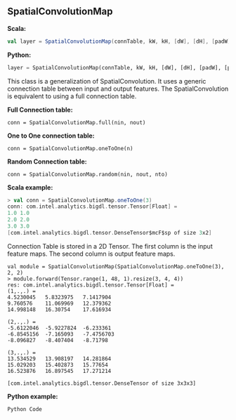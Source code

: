 ## SpatialConvolutionMap ##

**Scala:**
```scala
val layer = SpatialConvolutionMap(connTable, kW, kH, [dW], [dH], [padW], [padH])
```
**Python:**
```python
layer = SpatialConvolutionMap(connTable, kW, kH, [dW], [dH], [padW], [padH])
```

This class is a generalization of SpatialConvolution.
It uses a generic connection table between input and output features.
The SpatialConvolution is equivalent to using a full connection table.

**Full Connection table:**
```
conn = SpatialConvolutionMap.full(nin, nout)
```

**One to One connection table:**
```
conn = SpatialConvolutionMap.oneToOne(n)
```

**Random Connection table:**
```
conn = SpatialConvolutionMap.random(nin, nout, nto)
```


**Scala example:**
```scala
> val conn = SpatialConvolutionMap.oneToOne(3)
conn: com.intel.analytics.bigdl.tensor.Tensor[Float] =
1.0	1.0
2.0	2.0
3.0	3.0
[com.intel.analytics.bigdl.tensor.DenseTensor$mcF$sp of size 3x2]
```
Connection Table is stored in a 2D Tensor. The first column is the input feature maps. The second column is output feature maps.

```
val module = SpatialConvolutionMap(SpatialConvolutionMap.oneToOne(3), 2, 2)
> module.forward(Tensor.range(1, 48, 1).resize(3, 4, 4))
res: com.intel.analytics.bigdl.tensor.Tensor[Float] =
(1,.,.) =
4.5230045	5.8323975	7.1417904
9.760576	11.069969	12.379362
14.998148	16.30754	17.616934

(2,.,.) =
-5.6122046	-5.9227824	-6.233361
-6.8545156	-7.165093	-7.4756703
-8.096827	-8.407404	-8.71798

(3,.,.) =
13.534529	13.908197	14.281864
15.029203	15.402873	15.77654
16.523876	16.897545	17.271214

[com.intel.analytics.bigdl.tensor.DenseTensor of size 3x3x3]
```

**Python example:**
```python
Python Code
```

